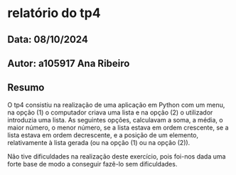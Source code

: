 # relatório do tp4
## Data: 08/10/2024
## Autor: a105917 Ana Ribeiro 
## Resumo

O tp4 consistiu na realização de uma aplicação em Python com um menu, na opção (1) o computador criava uma lista e na opção (2) o utilizador introduzia uma lista. As seguintes opções, calculavam a soma, a média, o maior número, o menor número, se a lista estava em ordem crescente, se a lista estava em ordem decrescente, e a posição de um elemento, relativamente à lista gerada (ou na opção (1) ou na opção (2)).

Não tive dificuldades na realização deste exercício, pois foi-nos dada uma forte base de modo a conseguir fazê-lo sem dificuldades. 